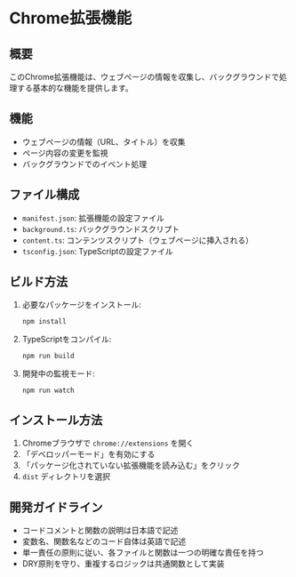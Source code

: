 # Chrome拡張機能

## 概要

このChrome拡張機能は、ウェブページの情報を収集し、バックグラウンドで処理する基本的な機能を提供します。

## 機能

- ウェブページの情報（URL、タイトル）を収集
- ページ内容の変更を監視
- バックグラウンドでのイベント処理

## ファイル構成

- `manifest.json`: 拡張機能の設定ファイル
- `background.ts`: バックグラウンドスクリプト
- `content.ts`: コンテンツスクリプト（ウェブページに挿入される）
- `tsconfig.json`: TypeScriptの設定ファイル

## ビルド方法

1. 必要なパッケージをインストール:
   ```
   npm install
   ```

2. TypeScriptをコンパイル:
   ```
   npm run build
   ```

3. 開発中の監視モード:
   ```
   npm run watch
   ```

## インストール方法

1. Chromeブラウザで `chrome://extensions` を開く
2. 「デベロッパーモード」を有効にする
3. 「パッケージ化されていない拡張機能を読み込む」をクリック
4. `dist` ディレクトリを選択

## 開発ガイドライン

- コードコメントと関数の説明は日本語で記述
- 変数名、関数名などのコード自体は英語で記述
- 単一責任の原則に従い、各ファイルと関数は一つの明確な責任を持つ
- DRY原則を守り、重複するロジックは共通関数として実装